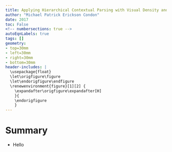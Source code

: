 ```yaml
---
title: Applying Hierarchical Contextual Parsing with Visual Density and Geometric Features to Typeset Formula Recognition
author: "Michael Patrick Erickson Condon"
date: 2017
toc: False
<!-- numbersections: true -->
autoEqnLabels: true
tags: []
geometry:
- top=30mm
- left=30mm
- right=30mm
- bottom=30mm
header-includes: |
  \usepackage{float}
  \let\origfigure\figure
  \let\endorigfigure\endfigure
  \renewenvironment{figure}[1][2] {
    \expandafter\origfigure\expandafter[H]
    }{
    \endorigfigure
    }
---
```


# Summary

- Hello
